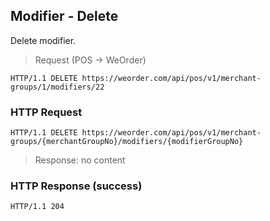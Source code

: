 ## Modifier - Delete

Delete modifier.

> Request (POS -> WeOrder)

```
HTTP/1.1 DELETE https://weorder.com/api/pos/v1/merchant-groups/1/modifiers/22
```

### HTTP Request

`HTTP/1.1 DELETE https://weorder.com/api/pos/v1/merchant-groups/{merchantGroupNo}/modifiers/{modifierGroupNo}`

> Response: no content

### HTTP Response (success)

`HTTP/1.1 204`
